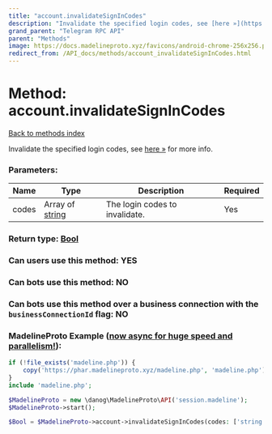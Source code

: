 ```yaml
---
title: "account.invalidateSignInCodes"
description: "Invalidate the specified login codes, see [here »](https://core.telegram.org/api/auth#invalidating-login-codes) for more info."
grand_parent: "Telegram RPC API"
parent: "Methods"
image: https://docs.madelineproto.xyz/favicons/android-chrome-256x256.png
redirect_from: /API_docs/methods/account_invalidateSignInCodes.html
---
```

# Method: account.invalidateSignInCodes
[Back to methods index](index.html)



Invalidate the specified login codes, see [here »](https://core.telegram.org/api/auth#invalidating-login-codes) for more info.

### Parameters:

| Name     |    Type       | Description | Required |
|----------|---------------|-------------|----------|
|codes|Array of [string](/API_docs/types/string.html) | The login codes to invalidate. | Yes|


### Return type: [Bool](/API_docs/types/Bool.html)

### Can users use this method: **YES**


### Can bots use this method: **NO**


### Can bots use this method over a business connection with the `businessConnectionId` flag: **NO**


### MadelineProto Example ([now async for huge speed and parallelism!](https://docs.madelineproto.xyz/docs/ASYNC.html)):


```php
if (!file_exists('madeline.php')) {
    copy('https://phar.madelineproto.xyz/madeline.php', 'madeline.php');
}
include 'madeline.php';

$MadelineProto = new \danog\MadelineProto\API('session.madeline');
$MadelineProto->start();

$Bool = $MadelineProto->account->invalidateSignInCodes(codes: ['string', 'string'], );
```

